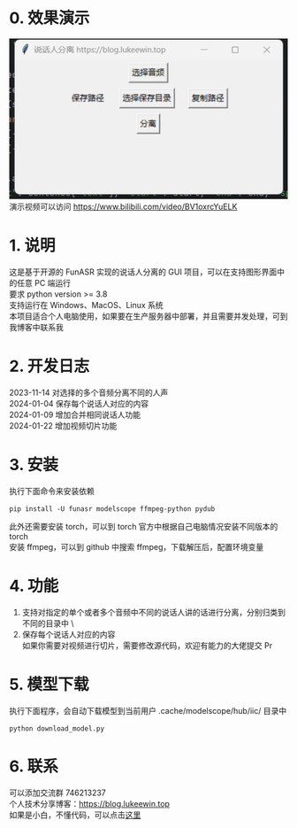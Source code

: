 # 0. 效果演示
![img.png](img/img.png) \
演示视频可以访问 https://www.bilibili.com/video/BV1oxrcYuELK
# 1. 说明
这是基于开源的 FunASR 实现的说话人分离的 GUI 项目，可以在支持图形界面中的任意 PC 端运行 \
要求 python version >= 3.8 \
支持运行在 Windows、MacOS、Linux 系统 \
本项目适合个人电脑使用，如果要在生产服务器中部署，并且需要并发处理，可到我博客中联系我
# 2. 开发日志
2023-11-14 对选择的多个音频分离不同的人声 \
2024-01-04 保存每个说话人对应的内容 \
2024-01-09 增加合并相同说话人功能 \
2024-01-22 增加视频切片功能
# 3. 安装
执行下面命令来安装依赖
```shell
pip install -U funasr modelscope ffmpeg-python pydub
```
此外还需要安装 torch，可以到 torch 官方中根据自己电脑情况安装不同版本的 torch \
安装 ffmpeg，可以到 github 中搜索 ffmpeg，下载解压后，配置环境变量
# 4. 功能
1. 支持对指定的单个或者多个音频中不同的说话人讲的话进行分离，分别归类到不同的目录中 \
2. 保存每个说话人对应的内容 \
如果你需要对视频进行切片，需要修改源代码，欢迎有能力的大佬提交 Pr
# 5. 模型下载
执行下面程序，会自动下载模型到当前用户 .cache/modelscope/hub/iic/ 目录中
```shell
python download_model.py
```
# 6. 联系
可以添加交流群 746213237 \
个人技术分享博客：https://blog.lukeewin.top \
如果是小白，不懂代码，可以点击[这里](https://item.taobao.com/item.htm?ft=t&id=853452834970)

